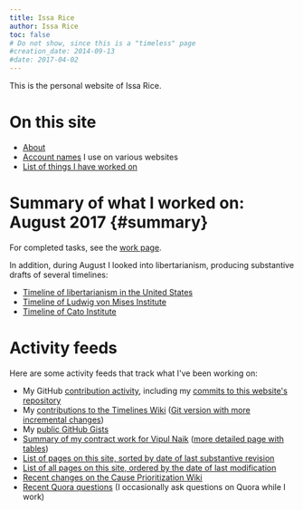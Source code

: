 ```yaml
---
title: Issa Rice
author: Issa Rice
toc: false
# Do not show, since this is a "timeless" page
#creation_date: 2014-09-13
#date: 2017-04-02
---
```


This is the personal website of Issa Rice.

# On this site

- [About](about)
- [Account names](account-names) I use on various websites
- [List of things I have worked on](work)

# Summary of what I worked on: August 2017 {#summary}

For completed tasks, see the [work page](work).

In addition, during August I looked into libertarianism, producing substantive
drafts of several timelines:

- [Timeline of libertarianism in the United States](https://timelines.issarice.com/wiki/Timeline_of_libertarianism_in_the_United_States)
- [Timeline of Ludwig von Mises Institute](https://timelines.issarice.com/wiki/Timeline_of_Ludwig_von_Mises_Institute)
- [Timeline of Cato Institute](https://timelines.issarice.com/wiki/Timeline_of_Cato_Institute)

# Activity feeds

Here are some activity feeds that track what I've been working on:

- My GitHub [contribution activity](https://github.com/riceissa), including my
  [commits to this website's
  repository](https://github.com/riceissa/issarice.com/commits/master)
- My [contributions to the Timelines Wiki](https://timelines.issarice.com/wiki/Special:Contributions/Issa)
  ([Git version with more incremental changes](https://github.com/riceissa/issarice.com/commits/master/external/timelines.issarice.com))
- My [public GitHub Gists](https://gist.github.com/riceissa)
- [Summary of my contract work for Vipul
  Naik](https://github.com/vipulnaik/contractwork/blob/master/contributor-lists/issa-list.mediawiki)
  ([more detailed page with
  tables](https://contractwork.vipulnaik.com/worker.php?worker=Issa+Rice))
- [List of pages on this site, sorted by date of last substantive
  revision](_all_date)
- [List of all pages on this site, ordered by the date of last
  modification](_all)
- [Recent changes on the Cause Prioritization
  Wiki](https://causeprioritization.org/_activity)
- [Recent Quora questions](https://www.quora.com/profile/Issa-Rice/questions)
  (I occasionally ask questions on Quora while I work)

[email]: mailto:riceissa@gmail.com
